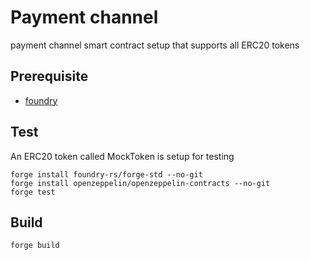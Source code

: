 # Payment channel
payment channel smart contract setup that supports all ERC20 tokens

## Prerequisite

* [foundry](https://book.getfoundry.sh/)

## Test
An ERC20 token called MockToken is setup for testing
```
forge install foundry-rs/forge-std --no-git
forge install openzeppelin/openzeppelin-contracts --no-git
forge test
```

## Build 

```
forge build
```
